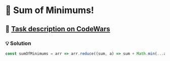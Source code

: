 # 📝 Sum of Minimums!

## 🔗 [Task description on CodeWars](https://www.codewars.com/kata/5d5ee4c35162d9001af7d699)

### 💡 Solution

```javascript
const sumOfMinimums = arr => arr.reduce((sum, a) => sum + Math.min(...a), 0);
```
